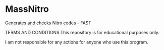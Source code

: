 # MassNitro
Generates and checks Nitro codes - FAST



TERMS AND CONDITIONS
This repository is for educational purposes only.

I am not responsible for any actions for anyone who use this program.
